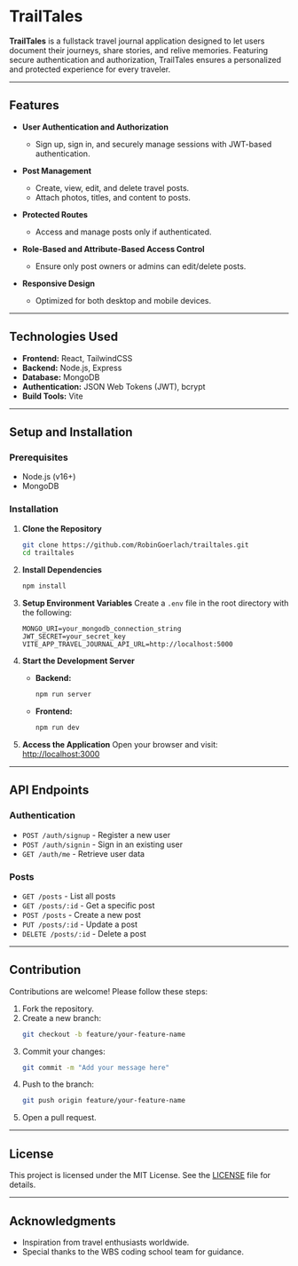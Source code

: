 # TrailTales

**TrailTales** is a fullstack travel journal application designed to let users document their journeys, share stories, and relive memories. Featuring secure authentication and authorization, TrailTales ensures a personalized and protected experience for every traveler.

---

## Features

- **User Authentication and Authorization**  
  - Sign up, sign in, and securely manage sessions with JWT-based authentication.
  
- **Post Management**  
  - Create, view, edit, and delete travel posts.
  - Attach photos, titles, and content to posts.

- **Protected Routes**  
  - Access and manage posts only if authenticated.
  
- **Role-Based and Attribute-Based Access Control**  
  - Ensure only post owners or admins can edit/delete posts.

- **Responsive Design**  
  - Optimized for both desktop and mobile devices.

---

## Technologies Used

- **Frontend:** React, TailwindCSS
- **Backend:** Node.js, Express
- **Database:** MongoDB
- **Authentication:** JSON Web Tokens (JWT), bcrypt
- **Build Tools:** Vite

---

## Setup and Installation

### Prerequisites
- Node.js (v16+)
- MongoDB

### Installation

1. **Clone the Repository**
   ```bash
   git clone https://github.com/RobinGoerlach/trailtales.git
   cd trailtales
   ```

2. **Install Dependencies**
   ```bash
   npm install
   ```

3. **Setup Environment Variables**
   Create a `.env` file in the root directory with the following:
   ```env
   MONGO_URI=your_mongodb_connection_string
   JWT_SECRET=your_secret_key
   VITE_APP_TRAVEL_JOURNAL_API_URL=http://localhost:5000
   ```

4. **Start the Development Server**
   - **Backend:**
     ```bash
     npm run server
     ```
   - **Frontend:**
     ```bash
     npm run dev
     ```

5. **Access the Application**
   Open your browser and visit: [http://localhost:3000](http://localhost:3000)

---

## API Endpoints

### Authentication
- `POST /auth/signup` - Register a new user
- `POST /auth/signin` - Sign in an existing user
- `GET /auth/me` - Retrieve user data

### Posts
- `GET /posts` - List all posts
- `GET /posts/:id` - Get a specific post
- `POST /posts` - Create a new post
- `PUT /posts/:id` - Update a post
- `DELETE /posts/:id` - Delete a post

---

## Contribution

Contributions are welcome! Please follow these steps:

1. Fork the repository.
2. Create a new branch:
   ```bash
   git checkout -b feature/your-feature-name
   ```
3. Commit your changes:
   ```bash
   git commit -m "Add your message here"
   ```
4. Push to the branch:
   ```bash
   git push origin feature/your-feature-name
   ```
5. Open a pull request.

---

## License

This project is licensed under the MIT License. See the [LICENSE](LICENSE) file for details.

---

## Acknowledgments

- Inspiration from travel enthusiasts worldwide.
- Special thanks to the WBS coding school team for guidance.
